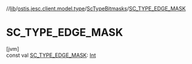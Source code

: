 //[lib](../../../index.md)/[ostis.jesc.client.model.type](../index.md)/[ScTypeBitmasks](index.md)/[SC_TYPE_EDGE_MASK](-s-c_-t-y-p-e_-e-d-g-e_-m-a-s-k.md)

# SC_TYPE_EDGE_MASK

[jvm]\
const val [SC_TYPE_EDGE_MASK](-s-c_-t-y-p-e_-e-d-g-e_-m-a-s-k.md): [Int](https://kotlinlang.org/api/latest/jvm/stdlib/kotlin/-int/index.html)
